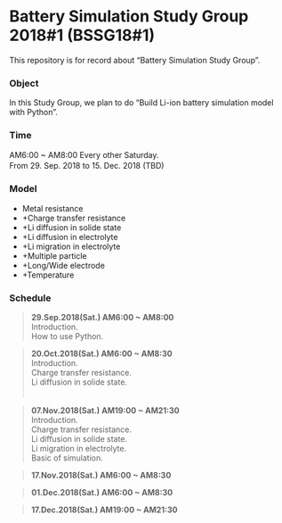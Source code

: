 # Battery Simulation Study Group 2018#1 (BSSG18#1)
This repository is for record about “Battery Simulation Study Group”.  

### Object  
In this Study Group, we plan to do “Build Li-ion battery simulation model with Python”.  
  
### Time  
AM6:00 ~ AM8:00 Every other Saturday.  
From 29. Sep. 2018 to 15. Dec. 2018 (TBD)
　　
### Model
- Metal resistance
-  +Charge transfer resistance
-  +Li diffusion in solide state
-  +Li diffusion in electrolyte
-  +Li migration in electrolyte
-  +Multiple particle
-  +Long/Wide electrode
-  +Temperature

### Schedule  
>**29.Sep.2018(Sat.) AM6:00 ~ AM8:00**  
Introduction.  
How to use Python.  

>**20.Oct.2018(Sat.) AM6:00 ~ AM8:30**  
Introduction.  
Charge transfer resistance.  
Li diffusion in solide state.  
　　

>**07.Nov.2018(Sat.) AM19:00 ~ AM21:30**  
Introduction.  
Charge transfer resistance.  
Li diffusion in solide state.   
Li migration in electrolyte.  
Basic of simulation.  

>**17.Nov.2018(Sat.) AM6:00 ~ AM8:30**  

>**01.Dec.2018(Sat.) AM6:00 ~ AM8:30**  

>**17.Dec.2018(Sat.) AM19:00 ~ AM21:30**  

